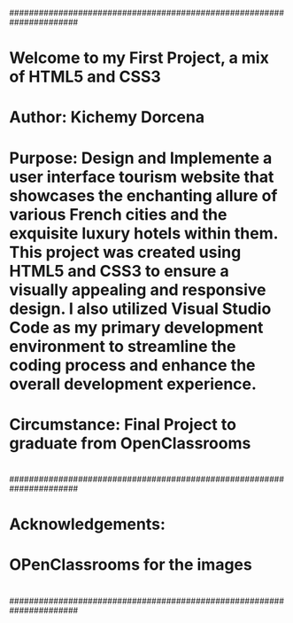 ######################################################################
# Welcome to my First Project, a mix of HTML5 and CSS3
# Author: Kichemy Dorcena
# Purpose: Design and Implemente a user interface tourism website that showcases the enchanting allure of various French cities and the exquisite luxury hotels within them. This project was created using HTML5 and CSS3 to ensure a visually appealing and responsive design. I also utilized Visual Studio Code as my primary development environment to streamline the coding process and enhance the overall development experience.
# Circumstance: Final Project to graduate from OpenClassrooms
#
######################################################################
# Acknowledgements:
#   OPenClassrooms for the images
#
######################################################################
